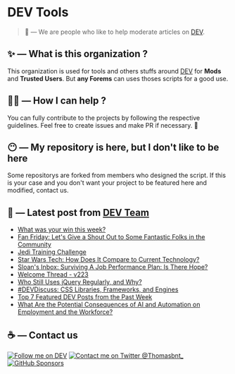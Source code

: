 # DEV Tools

> 🔧 — We are people who like to help moderate articles on [DEV](https://dev.to).

## ✨ — What is this organization ?

This organization is used for tools and others stuffs around [DEV](https://dev.to) for **Mods** and **Trusted Users**. But __any Forems__ can uses thoses scripts for a good use.


## 💪🏼 — How I can help ?

You can fully contribute to the projects by following the respective guidelines. Feel free to create issues and make PR if necessary. 🎉

## 😶 — My repository is here, but I don't like to be here

Some repositorys are forked from members who designed the script. If this is your case and you don't want your project to be featured here and modified, contact us.

## 📝 — Latest post from [DEV Team](https://dev.to/devteam)

<!-- BLOG-POST-LIST:START -->
- [What was your win this week?](https://dev.to/devteam/what-was-your-win-this-week-2e4m)
- [Fan Friday: Let&#39;s Give a Shout Out to Some Fantastic Folks in the Community](https://dev.to/devteam/fan-friday-lets-give-a-shout-out-to-some-fantastic-folks-in-the-community-p6p)
- [Jedi Training Challenge](https://dev.to/devteam/jedi-training-challenge-5a48)
- [Star Wars Tech: How Does It Compare to Current Technology?](https://dev.to/devteam/star-wars-tech-how-does-it-compare-to-current-technology-409o)
- [Sloan&#39;s Inbox: Surviving A Job Performance Plan: Is There Hope?](https://dev.to/devteam/sloans-inbox-surviving-a-job-performance-plan-is-there-hope-550g)
- [Welcome Thread - v223](https://dev.to/devteam/welcome-thread-v223-1ig7)
- [Who Still Uses jQuery Regularly, and Why?](https://dev.to/devteam/who-still-uses-jquery-regularly-and-why-700)
- [#DEVDiscuss: CSS Libraries, Frameworks, and Engines](https://dev.to/devteam/devdiscuss-css-libraries-frameworks-and-engines-52c1)
- [Top 7 Featured DEV Posts from the Past Week](https://dev.to/devteam/top-7-featured-dev-posts-from-the-past-week-4o85)
- [What Are the Potential Consequences of AI and Automation on Employment and the Workforce?](https://dev.to/devteam/what-are-the-potential-consequences-of-ai-and-automation-on-employment-and-the-workforce-3ded)
<!-- BLOG-POST-LIST:END -->


## ☕ — Contact us

[![Follow me on DEV](https://img.shields.io/badge/dev.to-%2308090A.svg?&style=for-the-badge&logo=dev.to&logoColor=white&alt=devto)](https://dev.to/thomasbnt)
[![Contact me on Twitter @Thomasbnt_](https://img.shields.io/badge/Contact%20me%20on%20Twitter-%231DA1F2.svg?&style=for-the-badge&logo=twitter&logoColor=white&alt=twitter)](https://twitter.com/messages/1142357270-1142357270?text=Hello,%20I%20contact%20you%20from%20devtotools%20&recipient_id=1142357270) [![GitHub Sponsors](https://img.shields.io/badge/Sponsor%20me-%23EA54AE.svg?&style=for-the-badge&logo=github-sponsors&logoColor=white)](https://github.com/sponsors/thomasbnt)


